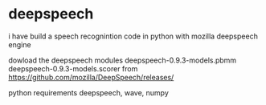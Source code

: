 # deepspeech
i have build a speech recognintion code in python with mozilla deepspeech engine

dowload the deepspeech modules 
deepspeech-0.9.3-models.pbmm
deepspeech-0.9.3-models.scorer
from https://github.com/mozilla/DeepSpeech/releases/

python requirements
deepspeech, wave, numpy
